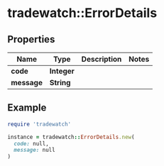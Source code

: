 # tradewatch::ErrorDetails

## Properties

| Name | Type | Description | Notes |
| ---- | ---- | ----------- | ----- |
| **code** | **Integer** |  |  |
| **message** | **String** |  |  |

## Example

```ruby
require 'tradewatch'

instance = tradewatch::ErrorDetails.new(
  code: null,
  message: null
)
```

